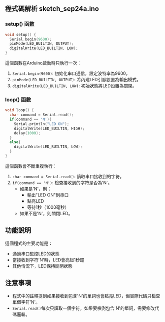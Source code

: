 

## 程式碼解析  sketch_sep24a.ino

### setup() 函數

```cpp
void setup() {
  Serial.begin(9600);
  pinMode(LED_BUILTIN, OUTPUT);
  digitalWrite(LED_BUILTIN, LOW);
}
```

這個函數在Arduino啟動時只執行一次：

1. `Serial.begin(9600)`: 初始化串口通信，設定波特率為9600。
2. `pinMode(LED_BUILTIN, OUTPUT)`: 將內建LED引腳設置為輸出模式。
3. `digitalWrite(LED_BUILTIN, LOW)`: 初始狀態將LED設置為關閉。

### loop() 函數

```cpp
void loop() {
  char command = Serial.read();
  if(command == 'N'){
    Serial.println("LED ON");
    digitalWrite(LED_BUILTIN, HIGH);
    delay(1000);
  }
  else{
    digitalWrite(LED_BUILTIN, LOW);
  }
}
```

這個函數會不斷重複執行：

1. `char command = Serial.read()`: 讀取串口接收到的字符。
2. `if(command == 'N')`: 檢查接收到的字符是否為'N'。
   - 如果是'N'，則：
     - 輸出"LED ON"到串口
     - 點亮LED
     - 等待1秒（1000毫秒）
   - 如果不是'N'，則關閉LED。

## 功能說明

這個程式的主要功能是：

- 通過串口監控LED的狀態
- 當接收到字符'N'時，LED會亮起1秒鐘
- 其他情況下，LED保持關閉狀態

## 注意事項

- 程式中的註釋提到如果接收到包含'N'的單詞也會點亮LED，但實際代碼只檢查單個字符'N'。
- `Serial.read()`每次只讀取一個字符，如果要檢測包含'N'的單詞，需要修改代碼邏輯。

